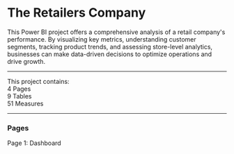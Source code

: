 # The Retailers Company
This Power BI project offers a comprehensive analysis of a retail company's performance. By visualizing key metrics, understanding customer segments, tracking product trends, and assessing store-level analytics, businesses can make data-driven decisions to optimize operations and drive growth.
  
---

This project contains:  
4 Pages  
9 Tables  
51 Measures

---

### Pages

Page 1: Dashboard






